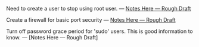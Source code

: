 Need to create a user to stop using root user. — [Notes Here — Rough Draft](/notes/expanded/Create_User_With_Sudo.md)

Create a firewall for basic port security — [Notes Here — Rough Draft](/notes/expanded/Creating_Firewall_Arch.md)

Turn off password grace period for 'sudo' users. This is good information to know. — [Notes Here — Rough Draft]
